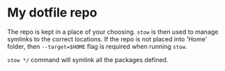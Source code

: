 # My dotfile repo

The repo is kept in a place of your choosing. `stow` is then used to manage
symlinks to the correct locations. If the repo is not placed into 'Home'
folder, then `--target=$HOME` flag is required when running `stow`.

`stow */` command will symlink all the packages defined.
